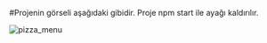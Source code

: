 #Projenin görseli aşağıdaki gibidir. Proje npm start ile ayağı kaldırılır.

![pizza_menu](https://github.com/ozgeakinci/pizza_menu/assets/95983264/7bdbdb35-fca6-4755-b1f8-4de9ff843352)






